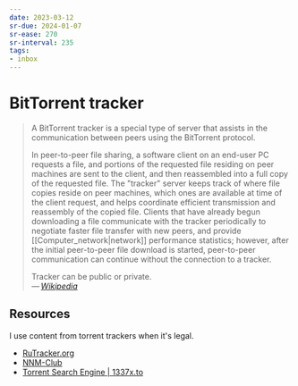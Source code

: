 ```yaml
---
date: 2023-03-12
sr-due: 2024-01-07
sr-ease: 270
sr-interval: 235
tags:
- inbox
---
```


# BitTorrent tracker

> A BitTorrent tracker is a special type of server that assists in the
> communication between peers using the BitTorrent protocol.
>
> In peer-to-peer file sharing, a software client on an end-user PC requests a
> file, and portions of the requested file residing on peer machines are sent to
> the client, and then reassembled into a full copy of the requested file. The
> "tracker" server keeps track of where file copies reside on peer machines,
> which ones are available at time of the client request, and helps coordinate
> efficient transmission and reassembly of the copied file. Clients that have
> already begun downloading a file communicate with the tracker periodically to
> negotiate faster file transfer with new peers, and provide
> [[Computer_network|network]] performance statistics; however, after the
> initial peer-to-peer file download is started, peer-to-peer communication can
> continue without the connection to a tracker.
>
> Tracker can be public or private.\
> — <cite>[Wikipedia](https://en.wikipedia.org/wiki/BitTorrent_tracker)</cite>

## Resources

I use content from torrent trackers when it's legal.

- [RuTracker.org](https://rutracker.org/forum/index.php)
- [NNM-Club](https://nnmclub.to/)
- [Torrent Search Engine | 1337x.to](https://1337x.to/)
